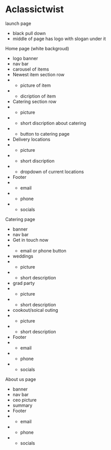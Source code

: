 # Aclassictwist

launch page
- black pull down
- middle of page has logo with slogan under it

Home page (white backgroud)
- logo banner
- nav bar
- carousel of items
- Newest item section row
- - picture of item
- - dicription of item
- Catering section row
- - picture
- - short discription about catering 
- - button to catering page 
- Delivery locations 
- - picture 
- - short discription
- - dropdown of current locations
- Footer
- - email
- - phone
- - socials 

Catering page
- banner
- nav bar
- Get in touch now 
- - email or phone button 
- weddings
- - picture
- - short description 
- grad party
- - picture
- - short description  
- cookout/soical outing 
- - picture
- - short description 
- Footer
- - email
- - phone
- - socials 

About us page 
- banner
- nav bar
- ceo picture  
- summary
- Footer
- - email
- - phone
- - socials 
